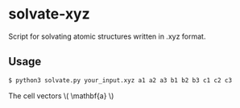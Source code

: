 <script type="text/javascript"
        src="https://cdnjs.cloudflare.com/ajax/libs/mathjax/2.7.0/MathJax.js?config=TeX-AMS_CHTML"></script>

# solvate-xyz
Script for solvating atomic structures written in .xyz format.

## Usage

```bash
$ python3 solvate.py your_input.xyz a1 a2 a3 b1 b2 b3 c1 c2 c3
```

The cell vectors \\( \mathbf{a} \\)
